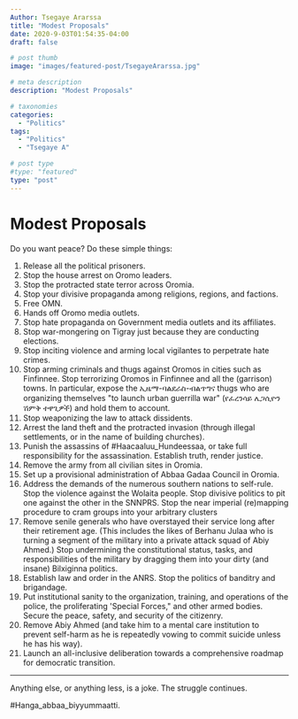 ```yaml
---
Author: Tsegaye Ararssa
title: "Modest Proposals"
date: 2020-9-03T01:54:35-04:00
draft: false

# post thumb
image: "images/featured-post/TsegayeArarssa.jpg"

# meta description
description: "Modest Proposals"

# taxonomies
categories: 
  - "Politics"
tags:
  - "Politics"
  - "Tsegaye A"

# post type
#type: "featured"
type: "post"
---
```



Modest Proposals
===============
Do you want peace? Do these simple things:
1. Release all the political prisoners.
2. Stop the house arrest on Oromo leaders.
3. Stop the protracted state terror across Oromia.
4. Stop your divisive propaganda among religions, regions, and factions.
5. Free OMN.
6. Hands off Oromo media outlets.
7. Stop hate propaganda on Government media outlets and its affiliates.
8. Stop war-mongering on Tigray just because they are conducting elections.
9. Stop inciting violence and arming local vigilantes to perpetrate hate crimes.
10. Stop arming criminals and thugs against Oromos in cities such as Finfinnee. Stop terrorizing Oromos in Finfinnee and all the (garrison) towns. In particular, expose the ኢዜማ-ባልደራስ-ብልጥግና thugs who are organizing themselves "to launch urban guerrilla war" (የፈረንሳይ ሌጋሲዮን ሽምቅ ተዋጊዎች) and hold them to account.
11. Stop weaponizing the law to attack dissidents.
12. Arrest the land theft and the protracted invasion (through illegal settlements, or in the name of building churches). 
13. Punish the assassins of #Haacaaluu_Hundeessaa, or take full responsibility for the assassination. Establish truth, render justice.
14. Remove the army from all civilian sites in Oromia.
15. Set up a provisional administration of Abbaa Gadaa Council in Oromia.
16. Address the demands of the numerous southern nations to self-rule. Stop the violence against the Wolaita people. Stop divisive politics to pit one against the other in the SNNPRS. Stop the near imperial (re)mapping procedure to cram groups into your arbitrary clusters
17. Remove senile generals who have overstayed their service long after their retirement age. (This includes the likes of Berhanu Julaa who is turning a segment of the military into a private attack squad of Abiy Ahmed.) Stop undermining the constitutional status, tasks, and responsibilities of the military by dragging them into your dirty (and insane) Bilxiginna politics.
18. Establish law and order in the ANRS. Stop the politics of banditry and brigandage.
19. Put institutional sanity to the organization, training, and operations of the police, the proliferating 'Special Forces," and other armed bodies. Secure the peace, safety, and security of the citizenry.
20. Remove Abiy Ahmed (and take him to a mental care institution to prevent self-harm as he is repeatedly vowing to commit suicide unless he has his way).
21. Launch an all-inclusive deliberation towards a comprehensive roadmap for democratic transition.

---
Anything else, or anything less, is a joke. 
The struggle continues.

#Hanga_abbaa_biyyummaatti.
